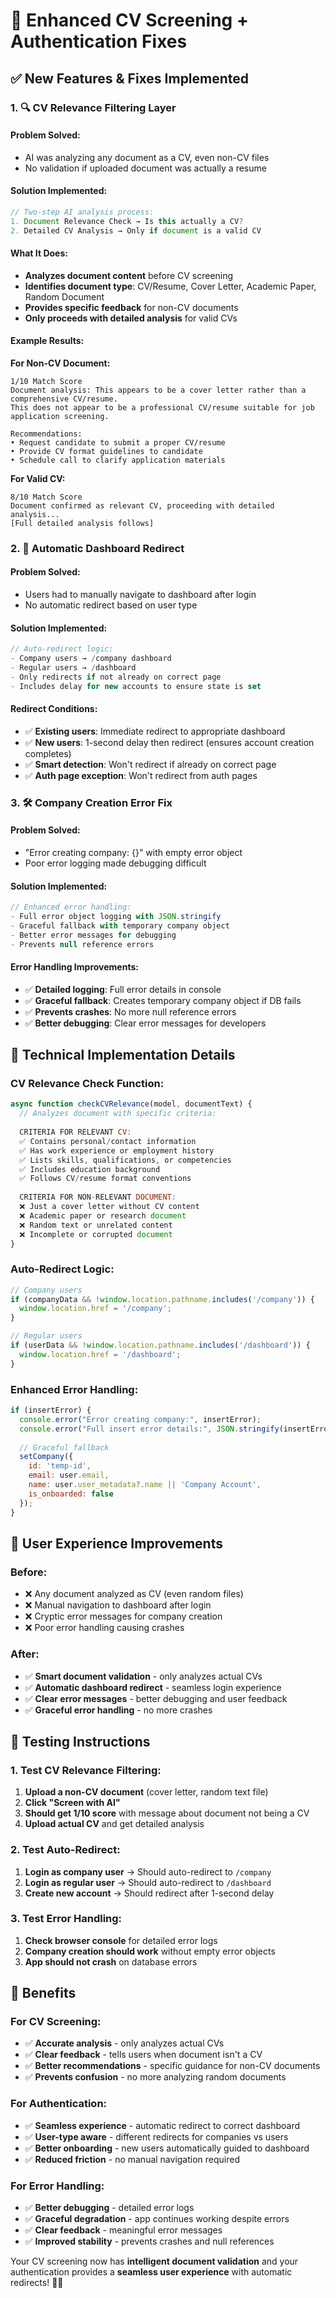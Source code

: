 # 🚀 Enhanced CV Screening + Authentication Fixes

## ✅ New Features & Fixes Implemented

### **1. 🔍 CV Relevance Filtering Layer**

#### **Problem Solved:**
- AI was analyzing any document as a CV, even non-CV files
- No validation if uploaded document was actually a resume

#### **Solution Implemented:**
```javascript
// Two-step AI analysis process:
1. Document Relevance Check → Is this actually a CV?
2. Detailed CV Analysis → Only if document is a valid CV
```

#### **What It Does:**
- **Analyzes document content** before CV screening
- **Identifies document type**: CV/Resume, Cover Letter, Academic Paper, Random Document
- **Provides specific feedback** for non-CV documents
- **Only proceeds with detailed analysis** for valid CVs

#### **Example Results:**

**For Non-CV Document:**
```
1/10 Match Score
Document analysis: This appears to be a cover letter rather than a comprehensive CV/resume. 
This does not appear to be a professional CV/resume suitable for job application screening.

Recommendations:
• Request candidate to submit a proper CV/resume
• Provide CV format guidelines to candidate
• Schedule call to clarify application materials
```

**For Valid CV:**
```
8/10 Match Score
Document confirmed as relevant CV, proceeding with detailed analysis...
[Full detailed analysis follows]
```

### **2. 🔄 Automatic Dashboard Redirect**

#### **Problem Solved:**
- Users had to manually navigate to dashboard after login
- No automatic redirect based on user type

#### **Solution Implemented:**
```javascript
// Auto-redirect logic:
- Company users → /company dashboard
- Regular users → /dashboard
- Only redirects if not already on correct page
- Includes delay for new accounts to ensure state is set
```

#### **Redirect Conditions:**
- ✅ **Existing users**: Immediate redirect to appropriate dashboard
- ✅ **New users**: 1-second delay then redirect (ensures account creation completes)
- ✅ **Smart detection**: Won't redirect if already on correct page
- ✅ **Auth page exception**: Won't redirect from auth pages

### **3. 🛠️ Company Creation Error Fix**

#### **Problem Solved:**
- "Error creating company: {}" with empty error object
- Poor error logging made debugging difficult

#### **Solution Implemented:**
```javascript
// Enhanced error handling:
- Full error object logging with JSON.stringify
- Graceful fallback with temporary company object
- Better error messages for debugging
- Prevents null reference errors
```

#### **Error Handling Improvements:**
- ✅ **Detailed logging**: Full error details in console
- ✅ **Graceful fallback**: Creates temporary company object if DB fails
- ✅ **Prevents crashes**: No more null reference errors
- ✅ **Better debugging**: Clear error messages for developers

## 🔧 Technical Implementation Details

### **CV Relevance Check Function:**
```javascript
async function checkCVRelevance(model, documentText) {
  // Analyzes document with specific criteria:
  
  CRITERIA FOR RELEVANT CV:
  ✅ Contains personal/contact information
  ✅ Has work experience or employment history
  ✅ Lists skills, qualifications, or competencies
  ✅ Includes education background
  ✅ Follows CV/resume format conventions
  
  CRITERIA FOR NON-RELEVANT DOCUMENT:
  ❌ Just a cover letter without CV content
  ❌ Academic paper or research document
  ❌ Random text or unrelated content
  ❌ Incomplete or corrupted document
}
```

### **Auto-Redirect Logic:**
```javascript
// Company users
if (companyData && !window.location.pathname.includes('/company')) {
  window.location.href = '/company';
}

// Regular users  
if (userData && !window.location.pathname.includes('/dashboard')) {
  window.location.href = '/dashboard';
}
```

### **Enhanced Error Handling:**
```javascript
if (insertError) {
  console.error("Error creating company:", insertError);
  console.error("Full insert error details:", JSON.stringify(insertError, null, 2));
  
  // Graceful fallback
  setCompany({
    id: 'temp-id',
    email: user.email,
    name: user.user_metadata?.name || 'Company Account',
    is_onboarded: false
  });
}
```

## 🎯 User Experience Improvements

### **Before:**
- ❌ Any document analyzed as CV (even random files)
- ❌ Manual navigation to dashboard after login
- ❌ Cryptic error messages for company creation
- ❌ Poor error handling causing crashes

### **After:**
- ✅ **Smart document validation** - only analyzes actual CVs
- ✅ **Automatic dashboard redirect** - seamless login experience
- ✅ **Clear error messages** - better debugging and user feedback
- ✅ **Graceful error handling** - no more crashes

## 🚀 Testing Instructions

### **1. Test CV Relevance Filtering:**
1. **Upload a non-CV document** (cover letter, random text file)
2. **Click "Screen with AI"**
3. **Should get 1/10 score** with message about document not being a CV
4. **Upload actual CV** and get detailed analysis

### **2. Test Auto-Redirect:**
1. **Login as company user** → Should auto-redirect to `/company`
2. **Login as regular user** → Should auto-redirect to `/dashboard`
3. **Create new account** → Should redirect after 1-second delay

### **3. Test Error Handling:**
1. **Check browser console** for detailed error logs
2. **Company creation should work** without empty error objects
3. **App should not crash** on database errors

## 🎉 Benefits

### **For CV Screening:**
- ✅ **Accurate analysis** - only analyzes actual CVs
- ✅ **Clear feedback** - tells users when document isn't a CV
- ✅ **Better recommendations** - specific guidance for non-CV documents
- ✅ **Prevents confusion** - no more analyzing random documents

### **For Authentication:**
- ✅ **Seamless experience** - automatic redirect to correct dashboard
- ✅ **User-type aware** - different redirects for companies vs users
- ✅ **Better onboarding** - new users automatically guided to dashboard
- ✅ **Reduced friction** - no manual navigation required

### **For Error Handling:**
- ✅ **Better debugging** - detailed error logs
- ✅ **Graceful degradation** - app continues working despite errors
- ✅ **Clear feedback** - meaningful error messages
- ✅ **Improved stability** - prevents crashes and null references

Your CV screening now has **intelligent document validation** and your authentication provides a **seamless user experience** with automatic redirects! 🎯✨
